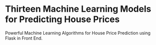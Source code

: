 # Thirteen Machine Learning Models for Predicting House Prices
Powerful Machine Learning Algorithms for House Price Prediction using Flask in Front End.
